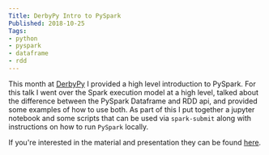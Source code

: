 ```yaml
---
Title: DerbyPy Intro to PySpark
Published: 2018-10-25
Tags:
- python
- pyspark
- dataframe
- rdd
---
```


This month at [DerbyPy](https://www.meetup.com/derbypy/) I provided a high
level introduction to PySpark. For this talk I went over the Spark execution
model at a high level, talked about the difference between the PySpark
Dataframe and RDD api, and provided some examples of how to use both. As part
of this I put together a jupyter notebook and some scripts that can be used via
`spark-submit` along with instructions on how to run `PySpark` locally.

If you're interested in the material and presentation they can be found
[here](https://git.burningdaylight.io/presentations).
